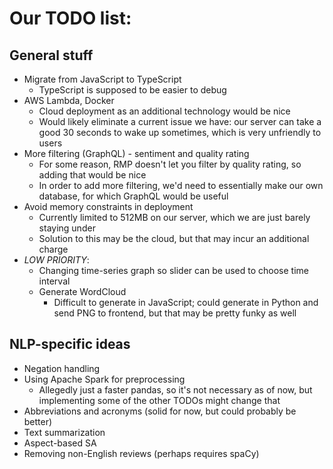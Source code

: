 # Our TODO list:

## General stuff
* Migrate from JavaScript to TypeScript
  * TypeScript is supposed to be easier to debug
* AWS Lambda, Docker
  * Cloud deployment as an additional technology would be nice
  * Would likely eliminate a current issue we have: our server can take a good 30 seconds to wake up sometimes, which is very unfriendly to users
* More filtering (GraphQL) - sentiment and quality rating
  * For some reason, RMP doesn't let you filter by quality rating, so adding that would be nice
  * In order to add more filtering, we'd need to essentially make our own database, for which GraphQL would be useful
* Avoid memory constraints in deployment
  * Currently limited to 512MB on our server, which we are just barely staying under
  * Solution to this may be the cloud, but that may incur an additional charge
* *LOW PRIORITY*: 
  * Changing time-series graph so slider can be used to choose time interval
  * Generate WordCloud
    * Difficult to generate in JavaScript; could generate in Python and send PNG to frontend, but that may be pretty funky as well

## NLP-specific ideas
* Negation handling
* Using Apache Spark for preprocessing
  * Allegedly just a faster pandas, so it's not necessary as of now, but implementing some of the other TODOs might change that
* Abbreviations and acronyms (solid for now, but could probably be better)
* Text summarization
* Aspect-based SA
* Removing non-English reviews (perhaps requires spaCy)
